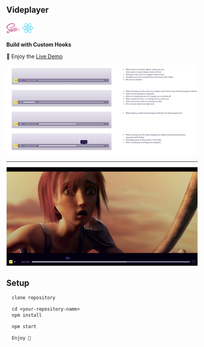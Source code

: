 
## Videplayer 

<span>
<img alt="Sass" width="35px" src="https://raw.githubusercontent.com/github/explore/80688e429a7d4ef2fca1e82350fe8e3517d3494d/topics/sass/sass.png" />
<img alt="React" width="35px" src="https://raw.githubusercontent.com/github/explore/80688e429a7d4ef2fca1e82350fe8e3517d3494d/topics/react/react.png" />
</span>


**Build with Custom Hooks**




:popcorn: Enjoy the [Live Demo](https://react-videoplayer.vercel.app/)

![vp designs](vp-designs.jpeg)

---
![vp designs](videoplayer.jpeg)


## Setup

 ```
   clone repository
   ```
 ```
   cd <your-repository-name>
   npm install
   ```
 ```
   npm start
   ```
 ```
   Enjoy 🍿
   ```

